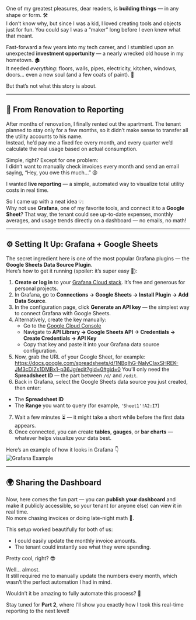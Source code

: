 One of my greatest pleasures, dear readers, is **building things** — in any shape or form. 🛠️  
I don’t know why, but since I was a kid, I loved creating tools and objects just for fun. You could say I was a “maker” long before I even knew what that meant.

Fast-forward a few years into my tech career, and I stumbled upon an unexpected **investment opportunity** — a nearly wrecked old house in my hometown. 🏚️  
It needed *everything*: floors, walls, pipes, electricity, kitchen, windows, doors… even a new soul (and a few coats of paint). 🎨  

But that’s not what this story is about.

---

## 🏡 From Renovation to Reporting

After months of renovation, I finally rented out the apartment. The tenant planned to stay only for a few months, so it didn’t make sense to transfer all the utility accounts to his name.  
Instead, he’d pay me a fixed fee every month, and every quarter we’d calculate the real usage based on actual consumption.

Simple, right? Except for one problem:  
I didn’t want to manually check invoices every month and send an email saying, “Hey, you owe this much…” 😩  

I wanted **live reporting** — a simple, automated way to visualize total utility costs in real time.  

So I came up with a neat idea 💡:  
Why not use **Grafana**, one of my favorite tools, and connect it to a **Google Sheet**? That way, the tenant could see up-to-date expenses, monthly averages, and usage trends directly on a dashboard — no emails, no math!

---

## ⚙️ Setting It Up: Grafana + Google Sheets

The secret ingredient here is one of the most popular Grafana plugins — the **Google Sheets Data Source Plugin**.  
Here’s how to get it running (spoiler: it’s super easy 🚀):

1. **Create or log in** to your [Grafana Cloud stack](https://grafana.com/products/cloud/). It’s free and generous for personal projects.  
2. In Grafana, go to **Connections → Google Sheets → Install Plugin → Add Data Source**.  
3. In the configuration page, click **Generate an API key** — the simplest way to connect Grafana with Google Sheets.  
4. Alternatively, create the key manually:  
   - Go to the [Google Cloud Console](https://console.cloud.google.com/)  
   - Navigate to **API Library → Google Sheets API → Credentials → Create Credentials → API Key**  
   - Copy that key and paste it into your Grafana data source configuration.  
5. Now, grab the URL of your Google Sheet, for example:  
https://docs.google.com/spreadsheets/d/1NBqIhG-NalyCIaxSHREK-JM3cDIZs1DMBx1-p36Jg/edit?gid=0#gid=0
You’ll only need the **Spreadsheet ID** — the part between `/d/` and `/edit`.  
6. Back in Grafana, select the Google Sheets data source you just created, then enter:  
- The **Spreadsheet ID**  
- The **Range** you want to query (for example, `'Sheet1'!A2:I7`)  
7. Wait a few minutes ⏳ — it might take a short while before the first data appears.  
8. Once connected, you can create **tables**, **gauges**, or **bar charts** — whatever helps visualize your data best.

Here’s an example of how it looks in Grafana 👇  
![Grafana Example](https://i.imgur.com/l6PAI2b.png)

---

## 🌍 Sharing the Dashboard

Now, here comes the fun part — you can **publish your dashboard** and make it publicly accessible, so your tenant (or anyone else) can view it in real time.  
No more chasing invoices or doing late-night math 🧮.

This setup worked beautifully for both of us:  
- I could easily update the monthly invoice amounts.  
- The tenant could instantly see what they were spending.  

Pretty cool, right? 😎  

Well… almost.  
It still required me to manually update the numbers every month, which wasn’t the perfect automation I had in mind.  

Wouldn’t it be amazing to fully automate this process? 🤖  

Stay tuned for **Part 2**, where I’ll show you exactly how I took this real-time reporting to the next level!
